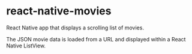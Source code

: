 # react-native-movies
React Native app that displays a scrolling list of movies.

The JSON movie data is loaded from a URL and displayed within a React Native ListView.
